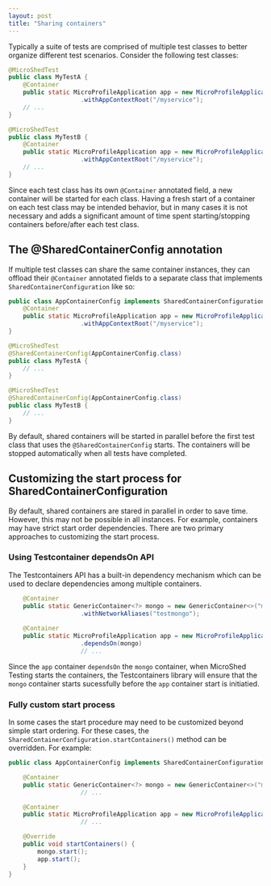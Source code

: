 ```yaml
---
layout: post
title: "Sharing containers"
---
```


Typically a suite of tests are comprised of multiple test classes to better organize different test scenarios. Consider 
the following test classes:

```java
@MicroShedTest
public class MyTestA {
    @Container
    public static MicroProfileApplication app = new MicroProfileApplication()
                    .withAppContextRoot("/myservice");
    // ...
}

@MicroShedTest
public class MyTestB {
    @Container
    public static MicroProfileApplication app = new MicroProfileApplication()
                    .withAppContextRoot("/myservice");
    // ...
}
```

Since each test class has its own `@Container` annotated field, a new container will be started for each class. Having a fresh start of
a container on each test class may be intended behavior, but in many cases it is not necessary and adds a significant amount of time spent
starting/stopping containers before/after each test class.

## The @SharedContainerConfig annotation

If multiple test classes can share the same container instances, they can offload their `@Container` annotated fields to a separate class
that implements `SharedContainerConfiguration` like so:

```java
public class AppContainerConfig implements SharedContainerConfiguration {
    @Container
    public static MicroProfileApplication app = new MicroProfileApplication()
                    .withAppContextRoot("/myservice");
}

@MicroShedTest
@SharedContainerConfig(AppContainerConfig.class)
public class MyTestA {
    // ...
}

@MicroShedTest
@SharedContainerConfig(AppContainerConfig.class)
public class MyTestB {
    // ...
}
```

By default, shared containers will be started in parallel before the first test class that uses the `@SharedContainerConfig` starts. The
containers will be stopped automatically when all tests have completed.

## Customizing the start process for SharedContainerConfiguration

By default, shared containers are stared in parallel in order to save time. However, this may not be possible in all instances. For example,
containers may have strict start order dependencies. There are two primary approaches to customizing the start process.

### Using Testcontainer dependsOn API

The Testcontainers API has a built-in dependency mechanism which can be used to declare dependencies among multiple containers.

```java
    @Container
    public static GenericContainer<?> mongo = new GenericContainer<>("mongo:3.4")
                    .withNetworkAliases("testmongo");
                    
    @Container
    public static MicroProfileApplication app = new MicroProfileApplication()
                    .dependsOn(mongo)
                    // ...
```

Since the `app` container `dependsOn` the `mongo` container, when MicroShed Testing starts the containers, the Testcontainers library will
ensure that the `mongo` container starts sucessfully before the `app` container start is initiatied. 

### Fully custom start process

In some cases the start procedure may need to be customized beyond simple start ordering. For these cases, the `SharedContainerConfiguration.startContainers()` method can be overridden. For example:

```java
public class AppContainerConfig implements SharedContainerConfiguration {

    @Container
    public static GenericContainer<?> mongo = new GenericContainer<>("mongo:3.4")
                    // ...

    @Container
    public static MicroProfileApplication app = new MicroProfileApplication()
                    // ...

    @Override
    public void startContainers() {
        mongo.start();
        app.start();
    }
}
```
